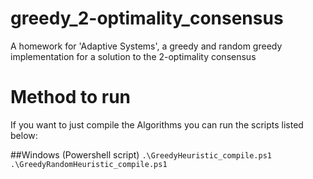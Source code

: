 # greedy_2-optimality_consensus
A homework for 'Adaptive Systems', a greedy and random greedy implementation for a solution to the 2-optimality consensus 

# Method to run

If you want to just compile the Algorithms you can run the scripts listed below: 

##Windows (Powershell script)
`.\GreedyHeuristic_compile.ps1`
`.\GreedyRandomHeuristic_compile.ps1`
